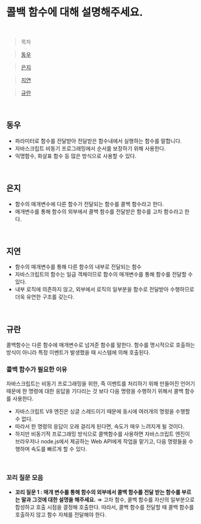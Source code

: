 # 콜백 함수에 대해 설명해주세요.

<br />

> 목차

> [동우](#동우)

> [은지](#은지)

> [지연](#지연)

> [규란](규란)

<br />

## 동우

- 파라미터로 함수를 전달받아 전달받은 함수내에서 실행하는 함수를 말합니다.
- 자바스크립트 비동기 프로그래밍에서 순서를 보장하기 위해 사용한다.
- 익명함수, 화살표 함수 등 많은 방식으로 사용할 수 있다.

<br />

## 은지

- 함수의 매개변수에 다른 함수가 전달되는 함수를 콜백 함수라고 한다.
- 매개변수를 통해 함수의 외부에서 콜백 함수를 전달받은 함수를 고차 함수라고 한다.

<br />

## 지연

- 함수의 매개변수를 통해 다른 함수의 내부로 전달되는 함수
- 자바스크립트의 함수는 일급 객체이므로 함수의 매개변수를 통해 함수를 전달할 수 있다.
- 내부 로직에 의존하지 않고, 외부에서 로직의 일부분을 함수로 전달받아 수행하므로 더욱 유연한 구조를 갖는다.

<br />

## 규란

콜백함수는 다른 함수에 매개변수로 넘겨준 함수를 말한다. 함수를 명시적으로 호출하는 방식이 아니라 특정 이벤트가 발생했을 때 시스템에 의해 호출된다.

### 콜백 함수가 필요한 이유

자바스크립트는 비동기 프로그래밍을 위한, 즉 이벤트를 처리하기 위해 만들어진 언어기 때문에 한 명령에 대한 응답을 기다리는 것 보다 다음 명령을 수행하기 위해서 콜백 함수를 사용한다.

- 자바스크립트 V8 엔진은 싱글 스레드이기 때문에 동시에 여러개의 명령을 수행할 수 없다.
- 따라서 한 명령의 응답이 오래 걸리게 된다면, 속도가 매우 느려지게 될 것이다.
- 하지만 비동기적 프로그래밍 방식으로 콜백함수를 사용하면 자바스크립트 엔진이 브라우저나 node.js에서 제공하는 Web API에게 작업을 맡기고, 다음 명령들을 수행하며 속도를 빠르게 할 수 있다.

<br />

### 꼬리 질문 모음

- **꼬리 질문 1 : 매개 변수를 통해 함수의 외부에서 콜백 함수를 전달 받는 함수를 부르는 말과 그것에 대한 설명을 해주세요.**
  ⇒ 고차 함수, 콜백 함수를 자신의 일부분으로 합성하고 호출 시점을 결정해 호출한다.
  따라서, 콜백 함수를 전달할 때 콜백 함수를 호출하지 않고 함수 자체를 전달해야 한다.
